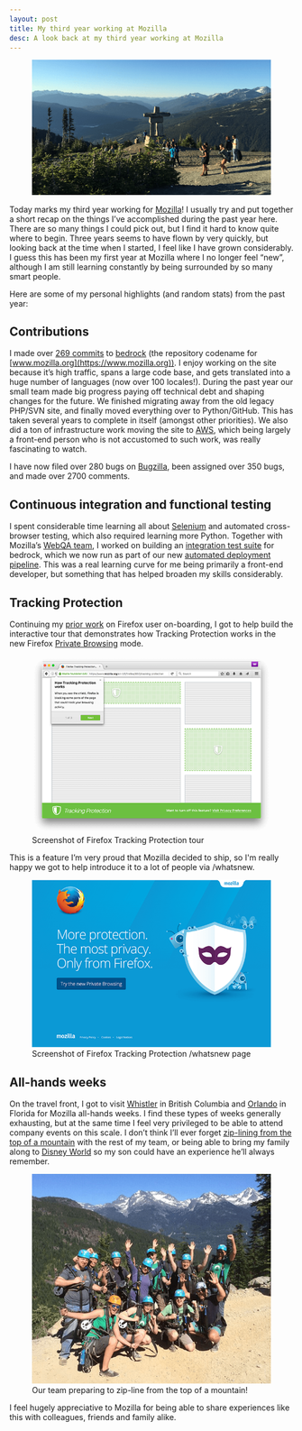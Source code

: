 ```yaml
---
layout: post
title: My third year working at Mozilla
desc: A look back at my third year working at Mozilla
---
```


<figure>
    <img src="/images/posts/whistler-2015.png" alt="Whistler 2015">
</figure>

Today marks my third year working for [Mozilla](https://www.mozilla.org)!
I usually try and put together a short recap on the things I’ve accomplished
during the past year here. There are so many things I could pick out, but I find
it hard to know quite where to begin. Three years seems to have flown by very
quickly, but looking back at the time when I started, I feel like I have grown
considerably. I guess this has been my first year at Mozilla where I no longer
feel “new”, although I am still learning constantly by being surrounded by so
many smart people.

Here are some of my personal highlights (and random stats) from the past year:

Contributions
-------------

I made over [269 commits](https://github.com/mozilla/bedrock/commits?author=alexgibson) to [bedrock](https://github.com/mozilla/bedrock) (the repository codename for
[www.mozilla.org](https://www.mozilla.org)). I enjoy working on the site because
it’s high traffic, spans a large code base, and gets translated into a huge
number of languages (now over 100 locales!). During the past year our small
team made big progress paying off technical debt and shaping changes for the
future. We finished migrating away from the old legacy PHP/SVN site, and
finally moved everything over to Python/GitHub. This has taken several years to
complete in itself (amongst other priorities). We also did a ton of
infrastructure work moving the site to [AWS](http://aws.amazon.com/), which
being largely a front-end person who is not accustomed to such work, was really
fascinating to watch.

I have now filed over 280 bugs on [Bugzilla](https://bugzilla.mozilla.org/),
been assigned over 350 bugs, and made over 2700 comments.

Continuous integration and functional testing
---------------------------------------------

I spent considerable time learning all about [Selenium](http://www.seleniumhq.org/)
and automated cross-browser testing, which also required learning more Python.
Together with Mozilla’s [WebQA team](https://quality.mozilla.org/teams/web-qa/),
I worked on building an [integration test suite](http://bedrock.readthedocs.org/en/latest/testing.html)
for bedrock, which we now run as part of our new [automated deployment pipeline](http://bedrock.readthedocs.org/en/latest/pipeline.html). This was a
real learning curve for me being primarily a front-end developer, but something
that has helped broaden my skills considerably.

Tracking Protection
-------------------

Continuing my [prior work](https://alxgbsn.co.uk/2015/04/18/my-second-year-working-at-mozilla/)
on Firefox user on-boarding, I got to help build the interactive tour that
demonstrates how Tracking Protection works in the new Firefox [Private Browsing](https://www.mozilla.org/firefox/private-browsing/) mode.

<figure>
    <img src="/images/posts/tracking-protection-tour.png" alt="" srcset="/images/posts/tracking-protection-tour-high-res.png 1.5x">
    <figcaption>Screenshot of Firefox Tracking Protection tour</figcaption>
</figure>

This is a feature I’m very proud that Mozilla decided to ship, so I'm really happy we got
to help introduce it to a lot of people via /whatsnew.

<figure>
    <img src="/images/posts/tracking-protection-whatsnew.png" alt="" srcset="/images/posts/tracking-protection-whatsnew-high-res.png 1.5x">
    <figcaption>Screenshot of Firefox Tracking Protection /whatsnew page</figcaption>
</figure>

All-hands weeks
---------------

On the travel front, I got to visit [Whistler](http://www.whistler.com/) in
British Columbia and [Orlando](https://en.wikipedia.org/wiki/Orlando,_Florida)
in Florida for Mozilla all-hands weeks. I find these types of weeks generally
exhausting, but at the same time I feel very privileged to be able to attend
company events on this scale. I don’t think I’ll ever forget
[zip-lining from the top of a mountain](http://www.superflyziplines.com/) with
the rest of my team, or being able to bring my family along to
[Disney World](https://disneyworld.disney.go.com/) so my son could have an
experience he’ll always remember.

<figure>
    <img src="/images/posts/zip-line-whistler.png" alt="">
    <figcaption>Our team preparing to zip-line from the top of a mountain!</figcaption>
</figure>

I feel hugely appreciative to Mozilla for being able to share experiences like
this with colleagues, friends and family alike.
